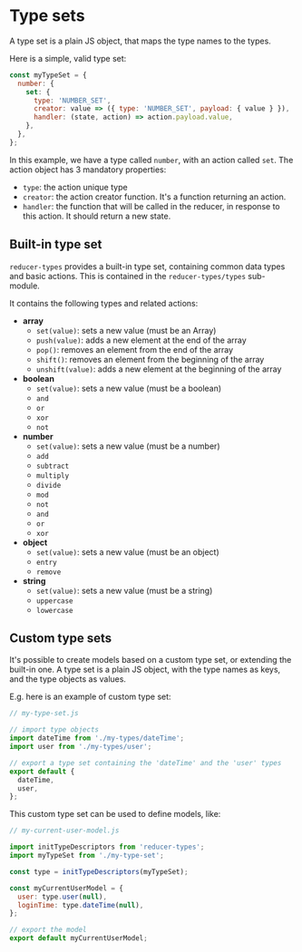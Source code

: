 # Type sets

A type set is a plain JS object, that maps the type names to the types.

Here is a simple, valid type set:

```javascript
const myTypeSet = {
  number: {
    set: {
      type: 'NUMBER_SET',
      creator: value => ({ type: 'NUMBER_SET', payload: { value } }),
      handler: (state, action) => action.payload.value,
    },
  },
};
```

In this example, we have a type called `number`, with an action called `set`.
The action object has 3 mandatory properties:
- `type`: the action unique type
- `creator`: the action creator function. It's a function returning an action.
- `handler`: the function that will be called in the reducer, in response to this action. It should return a new state.



## Built-in type set

`reducer-types` provides a built-in type set, containing common data types and basic actions.
This is contained in the `reducer-types/types` sub-module.

It contains the following types and related actions:

- **array**
  - `set(value)`: sets a new value (must be an Array)
  - `push(value)`: adds a new element at the end of the array
  - `pop()`: removes an element from the end of the array
  - `shift()`: removes an element from the beginning of the array
  - `unshift(value)`: adds a new element at the beginning of the array
- **boolean**
  - `set(value)`: sets a new value (must be a boolean)
  - `and`
  - `or`
  - `xor`
  - `not`
- **number**
  - `set(value)`: sets a new value (must be a number)
  - `add`
  - `subtract`
  - `multiply`
  - `divide`
  - `mod`
  - `not`
  - `and`
  - `or`
  - `xor`
- **object**
  - `set(value)`: sets a new value (must be an object)
  - `entry`
  - `remove`
- **string**
  - `set(value)`: sets a new value (must be a string)
  - `uppercase`
  - `lowercase`

## Custom type sets

It's possible to create models based on a custom type set, or extending the built-in one.
A type set is a plain JS object, with the type names as keys, and the type objects as values.

E.g. here is an example of custom type set:

```javascript
// my-type-set.js

// import type objects
import dateTime from './my-types/dateTime';
import user from './my-types/user';

// export a type set containing the 'dateTime' and the 'user' types
export default {
  dateTime,
  user,
};
```

This custom type set can be used to define models, like:

```javascript
// my-current-user-model.js

import initTypeDescriptors from 'reducer-types';
import myTypeSet from './my-type-set';

const type = initTypeDescriptors(myTypeSet);

const myCurrentUserModel = {
  user: type.user(null),
  loginTime: type.dateTime(null),
};

// export the model
export default myCurrentUserModel;
```
